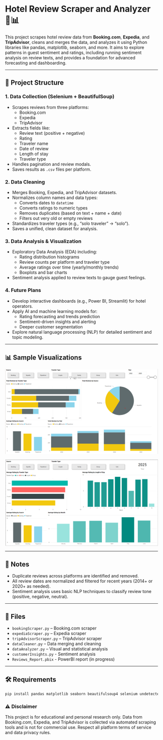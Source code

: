 # Hotel Review Scraper and Analyzer 🏨📊

This project scrapes hotel review data from **Booking.com**, **Expedia**, and **TripAdvisor**, cleans and merges the data, and analyzes it using Python libraries like pandas, matplotlib, seaborn, and more. It aims to explore patterns in guest sentiment and ratings, including running sentiment analysis on review texts, and provides a foundation for advanced forecasting and dashboarding.

---

## 🚀 Project Structure

### 1. **Data Collection (Selenium + BeautifulSoup)**
- Scrapes reviews from three platforms:
  - Booking.com
  - Expedia
  - TripAdvisor
- Extracts fields like:
  - Review text (positive + negative)
  - Rating
  - Traveler name
  - Date of review
  - Length of stay
  - Traveler type 
- Handles pagination and review modals.
- Saves results as `.csv` files per platform.

### 2. **Data Cleaning**
- Merges Booking, Expedia, and TripAdvisor datasets.
- Normalizes column names and data types:
  - Converts dates to `datetime`
  - Converts ratings to numeric types
  - Removes duplicates (based on text + name + date)
  - Filters out very old or empty reviews
- Standardizes traveler types (e.g., “solo traveler” → “solo”).
- Saves a unified, clean dataset for analysis.

### 3. **Data Analysis & Visualization**
- Exploratory Data Analysis (EDA) including:
  - Rating distribution histograms
  - Review counts per platform and traveler type
  - Average ratings over time (yearly/monthly trends)
  - Boxplots and bar charts
- Sentiment analysis applied to review texts to gauge guest feelings.

### 4. **Future Plans**
- Develop interactive dashboards (e.g., Power BI, Streamlit) for hotel operators.
- Apply AI and machine learning models for:
  - Rating forecasting and trends prediction
  - Sentiment-driven insights and alerting
  - Deeper customer segmentation
- Explore natural language processing (NLP) for detailed sentiment and topic modeling.

---

## 📊 Sample Visualizations

![Dashboard Preview](PlatformAnalysisSS.png)

![Dashboard Preview](RatingsAnalysisSS.png)


---

## 📌 Notes

- Duplicate reviews across platforms are identified and removed.
- All review dates are normalized and filtered for recent years (2014+ or 2020+ as needed).
- Sentiment analysis uses basic NLP techniques to classify review tone (positive, negative, neutral).

---

## 📁 Files

- `bookingScraper.py` – Booking.com scraper  
- `expediaScraper.py` – Expedia scraper  
- `tripAdvisorScraper.py` – TripAdvisor scraper  
- `dataCleaner.py` – Data merging and cleaning  
- `dataAnalyzer.py` – Visual and statistical analysis
- `customerInsights.py` - Sentiment analysis
- `Reviews_Report.pbix` - PowerBI report (in progress)
  
---

## 🛠️ Requirements

```bash
pip install pandas matplotlib seaborn beautifulsoup4 selenium undetected-chromedriver plotly textblob
```

### ⚠️ Disclaimer

This project is for educational and personal research only. Data from Booking.com, Expedia, and TripAdvisor is collected via automated scraping tools and is not for commercial use. Respect all platform terms of service and data privacy rules.
